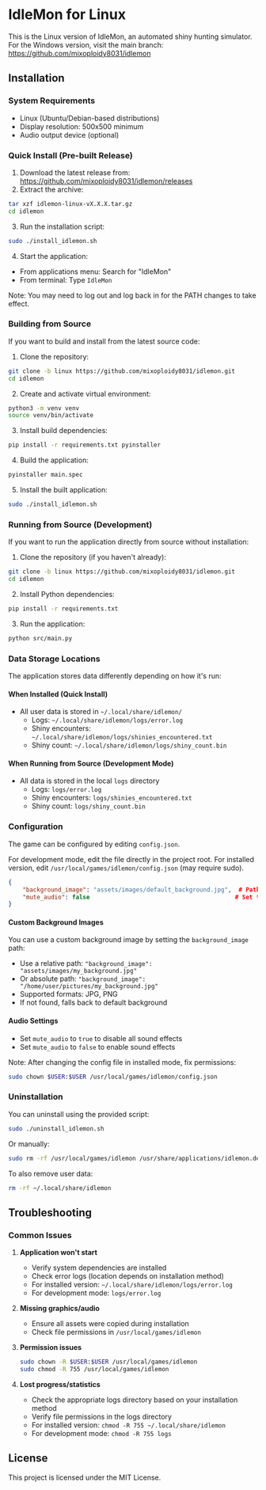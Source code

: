 # IdleMon for Linux

This is the Linux version of IdleMon, an automated shiny hunting simulator. For the Windows version, visit the main branch: https://github.com/mixoploidy8031/idlemon

## Installation

### System Requirements
- Linux (Ubuntu/Debian-based distributions)
- Display resolution: 500x500 minimum
- Audio output device (optional)

### Quick Install (Pre-built Release)

1. Download the latest release from: https://github.com/mixoploidy8031/idlemon/releases
2. Extract the archive:
```bash
tar xzf idlemon-linux-vX.X.X.tar.gz
cd idlemon
```

3. Run the installation script:
```bash
sudo ./install_idlemon.sh
```

4. Start the application:
- From applications menu: Search for "IdleMon"
- From terminal: Type `IdleMon`

Note: You may need to log out and log back in for the PATH changes to take effect.

### Building from Source

If you want to build and install from the latest source code:

1. Clone the repository:
```bash
git clone -b linux https://github.com/mixoploidy8031/idlemon.git
cd idlemon
```

2. Create and activate virtual environment:
```bash
python3 -m venv venv
source venv/bin/activate
```

3. Install build dependencies:
```bash
pip install -r requirements.txt pyinstaller
```

4. Build the application:
```bash
pyinstaller main.spec
```

5. Install the built application:
```bash
sudo ./install_idlemon.sh
```

### Running from Source (Development)

If you want to run the application directly from source without installation:

1. Clone the repository (if you haven't already):
```bash
git clone -b linux https://github.com/mixoploidy8031/idlemon.git
cd idlemon
```

2. Install Python dependencies:
```bash
pip install -r requirements.txt
```

3. Run the application:
```bash
python src/main.py
```

### Data Storage Locations

The application stores data differently depending on how it's run:

#### When Installed (Quick Install)
- All user data is stored in `~/.local/share/idlemon/`
  - Logs: `~/.local/share/idlemon/logs/error.log`
  - Shiny encounters: `~/.local/share/idlemon/logs/shinies_encountered.txt`
  - Shiny count: `~/.local/share/idlemon/logs/shiny_count.bin`

#### When Running from Source (Development Mode)
- All data is stored in the local `logs` directory
  - Logs: `logs/error.log`
  - Shiny encounters: `logs/shinies_encountered.txt`
  - Shiny count: `logs/shiny_count.bin`

### Configuration

The game can be configured by editing `config.json`. 

For development mode, edit the file directly in the project root.
For installed version, edit `/usr/local/games/idlemon/config.json` (may require sudo).

```json
{
    "background_image": "assets/images/default_background.jpg",  # Path to background image
    "mute_audio": false                                         # Set to true to disable all sounds
}
```

#### Custom Background Images
You can use a custom background image by setting the `background_image` path:
- Use a relative path: `"background_image": "assets/images/my_background.jpg"`
- Or absolute path: `"background_image": "/home/user/pictures/my_background.jpg"`
- Supported formats: JPG, PNG
- If not found, falls back to default background

#### Audio Settings
- Set `mute_audio` to `true` to disable all sound effects
- Set `mute_audio` to `false` to enable sound effects

Note: After changing the config file in installed mode, fix permissions:
```bash
sudo chown $USER:$USER /usr/local/games/idlemon/config.json
```

### Uninstallation

You can uninstall using the provided script:
```bash
sudo ./uninstall_idlemon.sh
```

Or manually:
```bash
sudo rm -rf /usr/local/games/idlemon /usr/share/applications/idlemon.desktop /usr/local/games/IdleMon
```

To also remove user data:
```bash
rm -rf ~/.local/share/idlemon
```

## Troubleshooting

### Common Issues

1. **Application won't start**
   - Verify system dependencies are installed
   - Check error logs (location depends on installation method)
   - For installed version: `~/.local/share/idlemon/logs/error.log`
   - For development mode: `logs/error.log`

2. **Missing graphics/audio**
   - Ensure all assets were copied during installation
   - Check file permissions in `/usr/local/games/idlemon`

3. **Permission issues**
   ```bash
   sudo chown -R $USER:$USER /usr/local/games/idlemon
   sudo chmod -R 755 /usr/local/games/idlemon
   ```

4. **Lost progress/statistics**
   - Check the appropriate logs directory based on your installation method
   - Verify file permissions in the logs directory
   - For installed version: `chmod -R 755 ~/.local/share/idlemon`
   - For development mode: `chmod -R 755 logs`

## License
This project is licensed under the MIT License.
